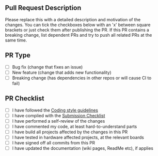 ## Pull Request Description

Please replace this with a detailed description and motivation of the changes. 
You can tick the checkboxes below with an 'x' between square brackets or just check them after publishing the PR. 
If this PR contains a breaking change, list dependent PRs and try to push all related PRs at the same time.

## PR Type
- [ ] Bug fix (change that fixes an issue)
- [ ] New feature (change that adds new functionality)
- [ ] Breaking change (has dependencies in other repos or will cause CI to fail)

## PR Checklist
- [ ] I have followed the [Coding style guidelines](http://analogdevicesinc.github.io/no-OS/drivers_guide.html#coding-style)
- [ ] I have complied with the [Submission Checklist](http://analogdevicesinc.github.io/no-OS/contributing.html#submission-checklist)
- [ ] I have performed a self-review of the changes
- [ ] I have commented my code, at least hard-to-understand parts
- [ ] I have build all projects affected by the changes in this PR
- [ ] I have tested in hardware affected projects, at the relevant boards
- [ ] I have signed off all commits from this PR
- [ ] I have updated the documentation (wiki pages, ReadMe etc), if applies
